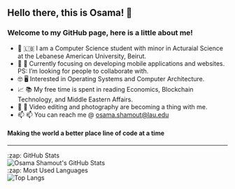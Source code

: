 ## Hello there, this is Osama! 👋 
### Welcome to my GitHub page, here is a little about me! 
- 🏫 🇱🇧 I am a Computer Science student with minor in Acturaial Science at the Lebanese American University, Beirut.  
- 📲 👯 Currently focusing on developing mobile applications and websites. PS: I’m looking for people to collaborate with.
- 🤓 🖥 Interested in Operating Systems and Computer Architecture.  
- 📈 📚 My free time is spent in reading Economics, Blockchain Technology, and Middle Eastern Affairs. 
- 📸 🎥 Video editing and photography are becoming a thing with me. 
- 📫 📫 You can reach me @ osama.shamout@lau.edu


#### Making the world a better place line of code at a time 

--- 
  <summary>:zap: GitHub Stats</summary>
  <img align="left" alt="Osama Shamout's GitHub Stats" src="https://github-readme-stats.vercel.app/api?username=OsamaShamout&show_icons=true&theme=github_dark&hide_border=false&title_color=ffffff&icon_color=ffffff&bg_color=000051&text_color=ffffff&border_color=ffffff" />

<br>
<summary>:zap: Most Used Languages</summary


![Top Langs](https://github-readme-stats.vercel.app/api/top-langs/?username=OsamaShamout&theme=github_dark&title_color=ffffff&icon_color=ffffff&bg_color=000051&text_color=ffffff)
